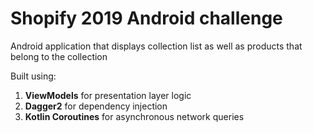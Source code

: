 # Shopify 2019 Android challenge

Android application that displays collection list as well as products that belong to the collection

Built using:
1. **ViewModels** for presentation layer logic
2. **Dagger2** for dependency injection
3. **Kotlin Coroutines** for asynchronous network queries
